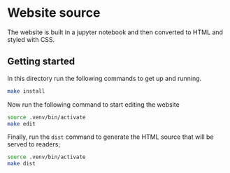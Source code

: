 # Website source
The website is built in a jupyter notebook and then converted to HTML and styled with CSS.

## Getting started
In this directory run the following commands to get up and running.
```bash
make install
```

Now run the following command to start editing the website
```bash
source .venv/bin/activate
make edit
```

Finally, run the `dist` command to generate the HTML source that will be served to readers;
```bash
source .venv/bin/activate
make dist
```
